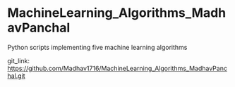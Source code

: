 # MachineLearning_Algorithms_MadhavPanchal
Python scripts implementing five machine learning algorithms

git_link: https://github.com/Madhav1716/MachineLearning_Algorithms_MadhavPanchal.git
